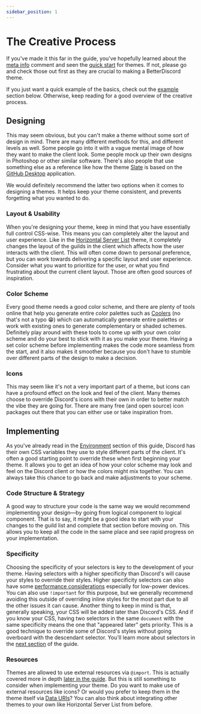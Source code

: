 ```yaml
---
sidebar_position: 1
---
```


# The Creative Process

If you've made it this far in the guide, you've hopefully learned about the [meta info](../../developers/addons.md#meta) comment and seen the [quick start](../introduction/quick-start.mdx) for themes. If not, please go and check those out first as they are crucial to making a BetterDiscord theme.

If you just want a quick example of the basics, check out the [example](#example) section below. Otherwise, keep reading for a good overview of the creative process.

## Designing

This may seem obvious, but you can't make a theme without some sort of design in mind. There are many different methods for this, and different levels as well. Some people go into it with a vague mental image of how they want to make the client look. Some people mock up their own designs in Photoshop or other similar software. There's also people that use something else as a reference like how the theme [Slate](https://betterdiscord.app/theme/Slate) is based on the [GitHub Desktop](https://desktop.github.com/) application.

We would definitely recommend the latter two options when it comes to designing a themes. It helps keep your theme consistent, and prevents forgetting what you wanted to do.

### Layout & Usability

When you're designing your theme, keep in mind that you have essentially full control CSS-wise. This means you can completely alter the layout and user experience. Like in the [Horizontal Server List](https://betterdiscord.app/theme/Horizontal%20Server%20List) theme, it completely changes the layout of the guilds in the client which affects how the user interacts with the client. This will often come down to personal preference, but you can work towards delivering a specific layout and user experience. Consider what you want to prioritize for the user, or what you find frustrating about the current client layout. Those are often good sources of inspiration.

### Color Scheme

Every good theme needs a good color scheme, and there are plenty of tools online that help you generate entire color palettes such as [Coolers](https://coolors.co/) (no that's not a typo 😁) which can automatically generate entire palettes or work with existing ones to generate complementary or shaded schemes. Definitely play around with these tools to come up with your own color scheme and do your best to stick with it as you make your theme. Having a set color scheme before implementing makes the code more seamless from the start, and it also makes it smoother because you don't have to stumble over different parts of the design to make a decision.

### Icons

This may seem like it's not a very important part of a theme, but icons can have a profound effect on the look and feel of the client. Many themes choose to override Discord's icons with their own in order to better match the vibe they are going for. There are many free (and open source) icon packages out there that you can either use or take inspiration from.

## Implementing

As you've already read in the [Environment](../introduction/environment.md) section of this guide, Discord has their own CSS variables they use to style different parts of the client. It's often a good starting point to override these when first beginning your theme. It allows you to get an idea of how your color scheme may look and feel on the Discord client or how the colors might mix together. You can always take this chance to go back and make adjustments to your scheme.

### Code Structure & Strategy

A good way to structure your code is the same way we would recommend implementing your design&mdash;by going from logical component to logical component. That is to say, it might be a good idea to start with your changes to the guild list and complete that section before moving on. This allows you to keep all the code in the same place and see rapid progress on your implementation.

### Specificity

Choosing the specificity of your selectors is key to the development of your theme. Having selectors with a higher specificity than Discord's will cause your styles to override their styles. Higher specificity selectors can also have some [performance considerations](../advanced/performance.md) especially for low-power devices. You can also use `!important` for this purpose, but we generally recommend avoiding this outside of overriding inline styles for the most part due to all the other issues it can cause. Another thing to keep in mind is that, generally speaking, your CSS will be added later than Discord's CSS. And if you know your CSS, having two selectors in the same `document` with the same specificity means the one that "appeared later" gets priority. This is a good technique to override some of Discord's styles without going overboard with the descendant selector. You'll learn more about selectors in the [next section](./selectors.md) of the guide.

### Resources

Themes are allowed to use external resources via `@import`. This is actually covered more in depth [later in the guide](../intermediate/remote.md). But this is still something to consider when implementing your theme. Do you want to make use of external resources like icons? Or would you prefer to keep them in the theme itself via [Data URIs](https://css-tricks.com/data-uris/)? You can also think about integrating other themes to your own like Horizontal Server List from before.